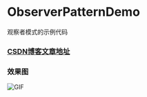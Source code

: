 # ObserverPatternDemo
观察者模式的示例代码

### [CSDN博客文章地址](https://blog.csdn.net/qq_22393017/article/details/69371932)

### 效果图

![GIF](http://img.blog.csdn.net/20170406144540226?watermark/2/text/aHR0cDovL2Jsb2cuY3Nkbi5uZXQvcXFfMjIzOTMwMTc=/font/5a6L5L2T/fontsize/400/fill/I0JBQkFCMA==/dissolve/70/gravity/SouthEast) 
